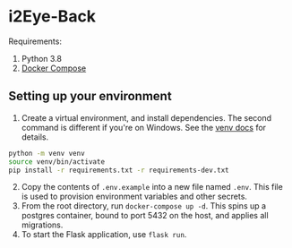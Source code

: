 # i2Eye-Back

Requirements:

1. Python 3.8
2. [Docker Compose](https://docs.docker.com/compose/install/)

## Setting up your environment

1. Create a virtual environment, and install dependencies. The second command is different if you're on Windows. See the [venv docs](https://docs.python.org/3/library/venv.html#creating-virtual-environments) for details.

```bash
python -m venv venv
source venv/bin/activate
pip install -r requirements.txt -r requirements-dev.txt
```

2. Copy the contents of `.env.example` into a new file named `.env`. This file is used to provision environment variables and other secrets.
3. From the root directory, run `docker-compose up -d`. This spins up a postgres container, bound to port 5432 on the host, and applies all migrations.
4. To start the Flask application, use `flask run`.
